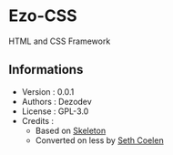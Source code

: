 # Ezo-CSS
HTML and CSS Framework

## Informations

* Version : 0.0.1
* Authors : Dezodev
* License : GPL-3.0
* Credits :
    * Based on [Skeleton](http://getskeleton.com/)
    * Converted on less by [Seth Coelen](https://github.com/WhatsNewSaes/Skeleton-Less)
